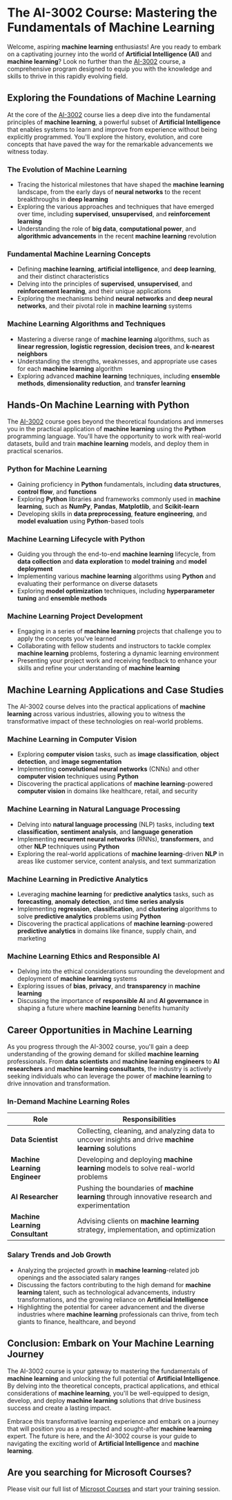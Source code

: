 # The AI-3002 Course: Mastering the Fundamentals of Machine Learning

Welcome, aspiring **machine learning** enthusiasts! Are you ready to embark on a captivating journey into the world of **Artificial Intelligence (AI)** and **machine learning**? Look no further than the <a href="https://www.esamatic.it/corsi/ai-3002-create-document-intelligence-solutions-with-azure-ai-document-intelligence">AI-3002</a> course, a comprehensive program designed to equip you with the knowledge and skills to thrive in this rapidly evolving field.

## Exploring the Foundations of Machine Learning

At the core of the <a href="https://www.esamatic.it/corsi/ai-3002-create-document-intelligence-solutions-with-azure-ai-document-intelligence">AI-3002</a> course lies a deep dive into the fundamental principles of **machine learning**, a powerful subset of **Artificial Intelligence** that enables systems to learn and improve from experience without being explicitly programmed. You'll explore the history, evolution, and core concepts that have paved the way for the remarkable advancements we witness today.

### The Evolution of Machine Learning

- Tracing the historical milestones that have shaped the **machine learning** landscape, from the early days of **neural networks** to the recent breakthroughs in **deep learning**
- Exploring the various approaches and techniques that have emerged over time, including **supervised**, **unsupervised**, and **reinforcement learning**
- Understanding the role of **big data**, **computational power**, and **algorithmic advancements** in the recent **machine learning** revolution

### Fundamental Machine Learning Concepts

- Defining **machine learning**, **artificial intelligence**, and **deep learning**, and their distinct characteristics
- Delving into the principles of **supervised**, **unsupervised**, and **reinforcement learning**, and their unique applications
- Exploring the mechanisms behind **neural networks** and **deep neural networks**, and their pivotal role in **machine learning** systems

### Machine Learning Algorithms and Techniques

- Mastering a diverse range of **machine learning** algorithms, such as **linear regression**, **logistic regression**, **decision trees**, and **k-nearest neighbors**
- Understanding the strengths, weaknesses, and appropriate use cases for each **machine learning** algorithm
- Exploring advanced **machine learning** techniques, including **ensemble methods**, **dimensionality reduction**, and **transfer learning**

## Hands-On Machine Learning with Python

The <a href="https://www.esamatic.it/corsi/ai-3002-create-document-intelligence-solutions-with-azure-ai-document-intelligence">AI-3002</a> course goes beyond the theoretical foundations and immerses you in the practical application of **machine learning** using the **Python** programming language. You'll have the opportunity to work with real-world datasets, build and train **machine learning** models, and deploy them in practical scenarios.

### Python for Machine Learning

- Gaining proficiency in **Python** fundamentals, including **data structures**, **control flow**, and **functions**
- Exploring **Python** libraries and frameworks commonly used in **machine learning**, such as **NumPy**, **Pandas**, **Matplotlib**, and **Scikit-learn**
- Developing skills in **data preprocessing**, **feature engineering**, and **model evaluation** using **Python**-based tools

### Machine Learning Lifecycle with Python

- Guiding you through the end-to-end **machine learning** lifecycle, from **data collection** and **data exploration** to **model training** and **model deployment**
- Implementing various **machine learning** algorithms using **Python** and evaluating their performance on diverse datasets
- Exploring **model optimization** techniques, including **hyperparameter tuning** and **ensemble methods**

### Machine Learning Project Development

- Engaging in a series of **machine learning** projects that challenge you to apply the concepts you've learned
- Collaborating with fellow students and instructors to tackle complex **machine learning** problems, fostering a dynamic learning environment
- Presenting your project work and receiving feedback to enhance your skills and refine your understanding of **machine learning**

## Machine Learning Applications and Case Studies

The AI-3002 course delves into the practical applications of **machine learning** across various industries, allowing you to witness the transformative impact of these technologies on real-world problems.

### Machine Learning in Computer Vision

- Exploring **computer vision** tasks, such as **image classification**, **object detection**, and **image segmentation**
- Implementing **convolutional neural networks** (CNNs) and other **computer vision** techniques using **Python**
- Discovering the practical applications of **machine learning**-powered **computer vision** in domains like healthcare, retail, and security

### Machine Learning in Natural Language Processing

- Delving into **natural language processing** (NLP) tasks, including **text classification**, **sentiment analysis**, and **language generation**
- Implementing **recurrent neural networks** (RNNs), **transformers**, and other **NLP** techniques using **Python**
- Exploring the real-world applications of **machine learning**-driven **NLP** in areas like customer service, content analysis, and text summarization

### Machine Learning in Predictive Analytics

- Leveraging **machine learning** for **predictive analytics** tasks, such as **forecasting**, **anomaly detection**, and **time series analysis**
- Implementing **regression**, **classification**, and **clustering** algorithms to solve **predictive analytics** problems using **Python**
- Discovering the practical applications of **machine learning**-powered **predictive analytics** in domains like finance, supply chain, and marketing

### Machine Learning Ethics and Responsible AI

- Delving into the ethical considerations surrounding the development and deployment of **machine learning** systems
- Exploring issues of **bias**, **privacy**, and **transparency** in **machine learning**
- Discussing the importance of **responsible AI** and **AI governance** in shaping a future where **machine learning** benefits humanity

## Career Opportunities in Machine Learning

As you progress through the AI-3002 course, you'll gain a deep understanding of the growing demand for skilled **machine learning** professionals. From **data scientists** and **machine learning engineers** to **AI researchers** and **machine learning consultants**, the industry is actively seeking individuals who can leverage the power of **machine learning** to drive innovation and transformation.

### In-Demand Machine Learning Roles

| Role | Responsibilities |
| --- | --- |
| **Data Scientist** | Collecting, cleaning, and analyzing data to uncover insights and drive **machine learning** solutions |
| **Machine Learning Engineer** | Developing and deploying **machine learning** models to solve real-world problems |
| **AI Researcher** | Pushing the boundaries of **machine learning** through innovative research and experimentation |
| **Machine Learning Consultant** | Advising clients on **machine learning** strategy, implementation, and optimization |

### Salary Trends and Job Growth

- Analyzing the projected growth in **machine learning**-related job openings and the associated salary ranges
- Discussing the factors contributing to the high demand for **machine learning** talent, such as technological advancements, industry transformations, and the growing reliance on **Artificial Intelligence**
- Highlighting the potential for career advancement and the diverse industries where **machine learning** professionals can thrive, from tech giants to finance, healthcare, and beyond

## Conclusion: Embark on Your Machine Learning Journey

The AI-3002 course is your gateway to mastering the fundamentals of **machine learning** and unlocking the full potential of **Artificial Intelligence**. By delving into the theoretical concepts, practical applications, and ethical considerations of **machine learning**, you'll be well-equipped to design, develop, and deploy **machine learning** solutions that drive business success and create a lasting impact.

Embrace this transformative learning experience and embark on a journey that will position you as a respected and sought-after **machine learning** expert. The future is here, and the AI-3002 course is your guide to navigating the exciting world of **Artificial Intelligence** and **machine learning**.

## Are you searching for Microsoft Courses?
Please visit our full list of <a href="https://github.com/esamaric-srl/Microsoft-Courses">Microsot Courses</a> and start your training session.

